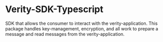# Verity-SDK-Typescript
SDK that allows the consumer to interact with the verity-application. This package handles key-management, encryption, 
and all work to prepare a message and read messages from the verity-application.

